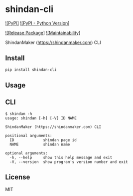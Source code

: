# shindan-cli

[![PyPI]](https://pypi.org/project/shindan-cli
) [![PyPI - Python Version]](https://pypi.org/project/shindan-cli
)

[![Release Package]](https://github.com/eggplants/shindan-cli/actions/workflows/release.yml
) [![Maintainability]](https://codeclimate.com/github/eggplants/shindan-cli/maintainability
)

ShindanMaker (<https://shindanmaker.com>) CLI

## Install

```bash
pip install shindan-cli
```

## Usage

## CLI

```shellsession
$ shindan -h
usage: shindan [-h] [-V] ID NAME

ShindanMaker (https://shindanmaker.com) CLI

positional arguments:
  ID             shindan page id
  NAME           shindan name

optional arguments:
  -h, --help     show this help message and exit
  -V, --version  show program's version number and exit
```

## License

MIT
